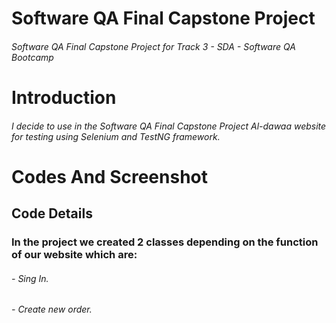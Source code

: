 # Software QA Final Capstone Project
###### Software QA Final Capstone Project for Track 3 - SDA - Software QA Bootcamp
# Introduction
###### I decide to use in the Software QA Final Capstone Project Al-dawaa website for testing using Selenium and TestNG framework.
# Codes And Screenshot
## Code Details
### In the project we created 2 classes depending on the function of our website which are:
###### - Sing In.
###### - Create new order.
